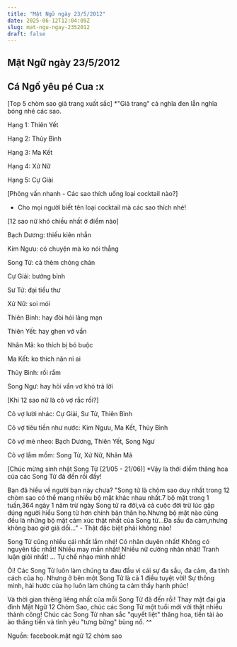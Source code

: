 ```yaml
---
title: "Mật Ngữ ngày 23/5/2012"
date: 2025-06-12T12:04:09Z
slug: mat-ngu-ngay-2352012
draft: false
---
```


## Mật Ngữ ngày 23/5/2012

## Cá Ngố yêu pé Cua :x

[Top 5 chòm sao giả trang xuất sắc]
 *"Giả trang" cả nghĩa đen lẫn nghĩa bóng nhé các sao.
 

 
 Hạng 1: Thiên Yết 

 Hạng 2: Thủy Bình
 
Hạng 3: Ma Kết

Hạng 4: Xử Nữ 

Hạng 5: Cự Giải 
 
 
[Phỏng vấn nhanh - Các sao thích uống loại cocktail nào?]
 * Cho mọi người biết tên loại cocktail mà các sao thích nhé!
 

 
 
 
 
[12 sao nữ khó chiều nhất ở điểm nào]
 

 
 Bạch Dương: thiếu kiên nhẫn

 Kim Ngưu: có chuyện mà ko nói thẳng

 Song Tử: cả thèm chóng chán

Cự Giải: bướng bỉnh

Sư Tử: đại tiểu thư

Xử Nữ: soi mói

Thiên Bình: hay đòi hỏi lãng mạn

Thiên Yết: hay ghen vớ vẩn

Nhân Mã: ko thích bị bó buộc

Ma Kết: ko thích năn nỉ ai

Thủy Bình: rối rắm

Song Ngư: hay hỏi vẩn vơ khó trả lời
 
 
 
[Khi 12 sao nữ là cô vợ rắc rối?]
 

 
 Cô vợ lười nhác: Cự Giải, Sư Tử, Thiên Bình

 Cô vợ tiêu tiền như nước: Kim Ngưu, Ma Kết, Thủy Bình

 Cô vợ mè nheo: Bạch Dương, Thiên Yết, Song Ngư

Cô vợ lắm mồm: Song Tử, Xử Nữ, Nhân Mã
 
 
 
[Chúc mừng sinh nhật Song Tử (21/05 - 21/06)]
 *Vậy là thời điểm thăng hoa của các Song Tử đã đến rồi đấy!
 

 
 Bạn đã hiểu về người bạn này chưa?
 "Song tử là chòm sao duy nhất trong 12 chòm sao có thể mang nhiều bộ mặt khác nhau nhất.7 bộ mặt trong 1 tuần,364 ngày 1 năm trừ ngày Song tử ra đời,và cả cuộc đời trừ lúc gặp đúng người hiểu Song tử hơn chính bản thân họ.Nhưng bộ mặt nào cũng đều là những bộ mặt cảm xúc thật nhất của Song tử...Đa sầu đa cảm,nhưng không bao giờ giả dối..." - Thật đặc biệt phải không nào!

Song Tử cũng nhiều cái nhất lắm nhé!
Có nhân duyên nhất!
Không có nguyên tắc nhất!
Nhiều may mắn nhất!
Nhiều nữ cường nhân nhất!
Tranh luận giỏi nhất!
...
Tự chế nhạo mình nhất!

Ôi! Các Song Tử luôn làm chúng ta đau đầu vì cái sự đa sầu, đa cảm, đa tính cách của họ. Nhưng ở bên một Song Tử là cả 1 điều tuyệt vời! Sự thông minh, hài hước của họ luôn làm chúng ta cảm thấy hạnh phúc!

Và thời gian thiêng liêng nhất của mỗi Song Tử đã đến rồi! Thay mặt đại gia đình Mật Ngữ 12 Chòm Sao, chúc các Song Tử một tuổi mới với thật nhiều thành công! Chúc các Song Tử nhan sắc "quyết liệt" thăng hoa, tiền tài ào ào thăng tiến và tình yêu "tưng bừng" bùng nổ. ^^
 
Nguồn: facebook.mật ngữ 12 chòm sao